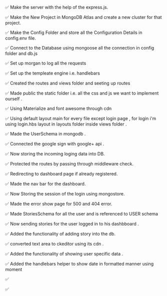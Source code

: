 ✅ Make the server with the help of the express.js.

✅ Make the New Project in MongoDB Atlas and create a new
cluster for that project.

✅ Make the Config Folder and store all the Configuration
Details in config.env file.

✅ Connect to the Database using mongoose all the connection
in config folder and db.js

✅ Set up morgan to log all the requests

✅ Set up the templeate engine i.e. handlebars

✅ Created the routes and views folder and seeting up routes

✅ Made public the static folder i.e. all the css and js we
want to implement ourself .

✅ Using Materialize and font awesome through cdn

✅ Using default layout main for every file except login page
, for login i'm using login.hbs layout in layouts folder
inside views folder .

✅ Made the UserSchema in mongodb .

✅ Connected the google sign with google+ api .

✅ Now storing the incoming loging data into DB.

✅ Protected the routes by passing through middleware check.

✅ Redirecting to dashboard page if already registered.

✅ Made the nav bar for the dashboard.

✅ Now Storing the session of the login using mongostore.

✅ Made the error show page for 500 and 404 error.

✅ Made StoriesSchema for all the user and is referenced to USER schema

✅ Now sending stories for the user logged in to his
dashbboard .

✅ Added the functionality of adding story into the db.

✅ converted text area to ckeditor using its cdn .

✅ Added the functionality of showing user specific data .

✅ Added the handlebars helper to show date in formatted
    manner using moment

✅ 

✅
